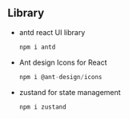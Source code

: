 ## Library
* antd react UI library
  ```JavaScript
  npm i antd
  ```
* Ant design Icons for React
  ```JavaScript
  npm i @ant-design/icons
  ```
* zustand for state management
  ```JavaScript
  npm i zustand
  ```